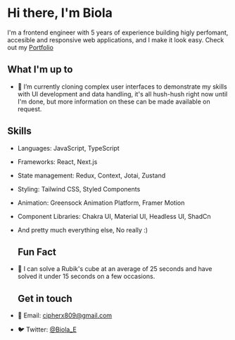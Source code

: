 
 # Hi there, I'm Biola 


I'm a frontend engineer with 5
years of experience
building higly perfomant,
accesible and responsive
web applications, and I make it look easy.
Check out my [Portfolio](https://portfolio-v2-yourgotopyromaniacs-projects.vercel.app/)

 ## What I'm up to
- 🔭 I’m currently cloning complex user interfaces to demonstrate my skills with UI development and data handling, it's all hush-hush right now until I'm done, but more information on these can be made available on request.

 ## Skills

- Languages: JavaScript, TypeScript
- Frameworks: React, Next.js
- State management: Redux, Context, Jotai, Zustand
- Styling: Tailwind CSS, Styled Components
- Animation: Greensock Animation Platform, Framer Motion
- Component Libraries: Chakra UI, Material UI, Headless UI, ShadCn
- And pretty much everything else, No really :)

  ## Fun Fact
- 🎨 I can solve a Rubik's cube at an average of 25 seconds and have solved it under 15 seconds on a few occasions.

  ## Get in touch
- 📧 Email: [cipherx809@gmail.com](mailto:cipherx809@gmail.com)
- 🐦 Twitter: [@Biola_E](https://x.com/biola_e)
